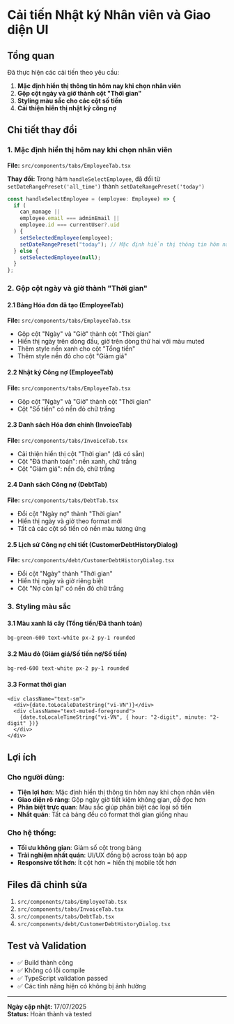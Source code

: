 # Cải tiến Nhật ký Nhân viên và Giao diện UI

## Tổng quan

Đã thực hiện các cải tiến theo yêu cầu:

1. **Mặc định hiển thị thông tin hôm nay khi chọn nhân viên**
2. **Gộp cột ngày và giờ thành cột "Thời gian"**
3. **Styling màu sắc cho các cột số tiền**
4. **Cải thiện hiển thị nhật ký công nợ**

## Chi tiết thay đổi

### 1. Mặc định hiển thị hôm nay khi chọn nhân viên

**File:** `src/components/tabs/EmployeeTab.tsx`

**Thay đổi:** Trong hàm `handleSelectEmployee`, đã đổi từ `setDateRangePreset('all_time')` thành `setDateRangePreset('today')`

```typescript
const handleSelectEmployee = (employee: Employee) => {
  if (
    can_manage ||
    employee.email === adminEmail ||
    employee.id === currentUser?.uid
  ) {
    setSelectedEmployee(employee);
    setDateRangePreset("today"); // Mặc định hiển thị thông tin hôm nay
  } else {
    setSelectedEmployee(null);
  }
};
```

### 2. Gộp cột ngày và giờ thành "Thời gian"

#### 2.1 Bảng Hóa đơn đã tạo (EmployeeTab)

**File:** `src/components/tabs/EmployeeTab.tsx`

- Gộp cột "Ngày" và "Giờ" thành cột "Thời gian"
- Hiển thị ngày trên dòng đầu, giờ trên dòng thứ hai với màu muted
- Thêm style nền xanh cho cột "Tổng tiền"
- Thêm style nền đỏ cho cột "Giảm giá"

#### 2.2 Nhật ký Công nợ (EmployeeTab)

**File:** `src/components/tabs/EmployeeTab.tsx`

- Gộp cột "Ngày" và "Giờ" thành cột "Thời gian"
- Cột "Số tiền" có nền đỏ chữ trắng

#### 2.3 Danh sách Hóa đơn chính (InvoiceTab)

**File:** `src/components/tabs/InvoiceTab.tsx`

- Cải thiện hiển thị cột "Thời gian" (đã có sẵn)
- Cột "Đã thanh toán": nền xanh, chữ trắng
- Cột "Giảm giá": nền đỏ, chữ trắng

#### 2.4 Danh sách Công nợ (DebtTab)

**File:** `src/components/tabs/DebtTab.tsx`

- Đổi cột "Ngày nợ" thành "Thời gian"
- Hiển thị ngày và giờ theo format mới
- Tất cả các cột số tiền có nền màu tương ứng

#### 2.5 Lịch sử Công nợ chi tiết (CustomerDebtHistoryDialog)

**File:** `src/components/debt/CustomerDebtHistoryDialog.tsx`

- Đổi cột "Ngày" thành "Thời gian"
- Hiển thị ngày và giờ riêng biệt
- Cột "Nợ còn lại" có nền đỏ chữ trắng

### 3. Styling màu sắc

#### 3.1 Màu xanh lá cây (Tổng tiền/Đã thanh toán)

```css
bg-green-600 text-white px-2 py-1 rounded
```

#### 3.2 Màu đỏ (Giảm giá/Số tiền nợ/Số tiền)

```css
bg-red-600 text-white px-2 py-1 rounded
```

#### 3.3 Format thời gian

```tsx
<div className="text-sm">
  <div>{date.toLocaleDateString("vi-VN")}</div>
  <div className="text-muted-foreground">
    {date.toLocaleTimeString("vi-VN", { hour: "2-digit", minute: "2-digit" })}
  </div>
</div>
```

## Lợi ích

### Cho người dùng:

- **Tiện lợi hơn**: Mặc định hiển thị thông tin hôm nay khi chọn nhân viên
- **Giao diện rõ ràng**: Gộp ngày giờ tiết kiệm không gian, dễ đọc hơn
- **Phân biệt trực quan**: Màu sắc giúp phân biệt các loại số tiền
- **Nhất quán**: Tất cả bảng đều có format thời gian giống nhau

### Cho hệ thống:

- **Tối ưu không gian**: Giảm số cột trong bảng
- **Trải nghiệm nhất quán**: UI/UX đồng bộ across toàn bộ app
- **Responsive tốt hơn**: Ít cột hơn = hiển thị mobile tốt hơn

## Files đã chỉnh sửa

1. `src/components/tabs/EmployeeTab.tsx`
2. `src/components/tabs/InvoiceTab.tsx`
3. `src/components/tabs/DebtTab.tsx`
4. `src/components/debt/CustomerDebtHistoryDialog.tsx`

## Test và Validation

- ✅ Build thành công
- ✅ Không có lỗi compile
- ✅ TypeScript validation passed
- ✅ Các tính năng hiện có không bị ảnh hưởng

---

**Ngày cập nhật:** 17/07/2025  
**Status:** Hoàn thành và tested
